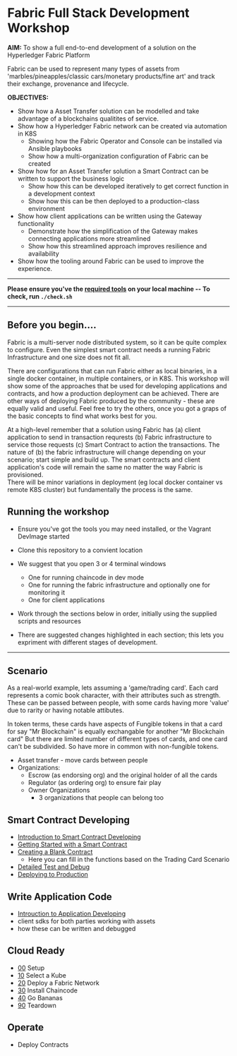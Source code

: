# Fabric Full Stack Development Workshop

**AIM:** To show a full end-to-end development of a solution on the Hyperledger Fabric Platform

Fabric can be used to represent many types of assets from 'marbles/pineapples/classic cars/monetary products/fine art' and track their 
exchange, provenance and lifecycle.

**OBJECTIVES:** 

- Show how a Asset Transfer solution can be modelled and take advantage of a blockchains qualitites of service.
- Show how a Hyperledger Fabric network can be created via automation in K8S
	- Showing how the Fabric Operator and Console can be installed via Ansible playbooks
	- Show how a multi-organization configuration of Fabric can be created
- Show how for an Asset Transfer solution a Smart Contract can be written to support the business logic
	- Show how this can be developed iteratively to get correct function in a development context
	- Show how this can be then deployed to a production-class environment
- Show how client applications can be written using the Gateway functionality
	- Demonstrate how the simplification of the Gateway makes connecting applications more streamlined
	- Show how this streamlined approach improves resilience and availability
- Show how the tooling around Fabric can be used to improve the experience.

---

**Please ensure you've the [required tools](./SETUP.md) on your local machine  -- To check, run `./check.sh`**

---
		
## Before you begin....

Fabric is a multi-server node distributed system, so it can be quite complex to configure. Even the simplest smart contract needs a running Fabric Infrastructure and one size does not fit all.

There are configurations that can run Fabric either as local binaries, in a single docker container, 
in multiple containers, or in K8S.  This workshop will show some of the approaches that be used for developing applications and contracts, and how a production deployment can be achieved. There are other ways
of deploying Fabric produced by the community - these are equally valid and useful. Feel free to try the others, once you got a graps of the basic concepts to find what works best for you.

At a high-level remember that a solution using Fabric has (a) client application to send in transaction requrests (b) Fabric infrastructure to service those requests (c) Smart Contract to action the transactions.
The nature of (b) the fabric infrastructure will change depending on your scenario; start simple and build up. The smart contracts and client application's code will remain the same no matter the way Fabric is provisioned.  
There will be minor variations in deployment (eg local docker container vs remote K8S cluster) but fundamentally the process is the same.

## Running the workshop

- Ensure you've got the tools you may need installed, or the Vagrant DevImage started
- Clone this repository to a convient location
- We suggest that you open 3 or 4 terminal windows
  - One for running chaincode in dev mode
  - One for running the fabric infrastructure and optionally one for monitoring it
  - One for client applications

- Work through the sections below in order, initially using the supplied scripts and resources
- There are suggested changes highlighted in each section; this lets you expriment with different stages of development.

--- 
## Scenario

As a real-world example, lets assuming a 'game/trading card'. Each card represents a comic book character, with their attributes such as strength.
These can be passed between people, with some cards having more 'value' due to rarity or having notable attibutes.  

In token terms, these cards have aspects of Fungible tokens in that a card for say "Mr Blockchain" is equally exchangable for another "Mr Blockchain card"
But there are limited number of different types of cards, and one card can't be subdivided. So have more in common with non-fungible tokens.

- Asset transfer - move cards between people
- Organizations: 
    - Escrow (as endorsing org) and the original holder of all the cards
    - Regulator (as ordering org) to ensure fair play
    - Owner Organizations
		- 3 organizations that people can belong too
		

## Smart Contract Developing

- [Introduction to Smart Contract Developing](./docs/SmartContractDev/00-Introduction.md)
- [Getting Started with a Smart Contract](./docs/SmartContractDev/01-Getting-Started.md)
- [Creating a Blank Contract](./docs/SmartContractDev/02-Creating-Blank-Contract.md)
  - Here you can fill in the functions based on the Trading Card Scenario
- [Detailed Test and Debug](./docs/SmartContractDev/03-Test-And-Debug.md)
- [Deploying to Production](./docs/SmartContractDev/04-Production-Pipelines.md)

## Write Application Code

- [Introuction to Application Developing](./docs/ApplicationDev/00-introduction.md)
- client sdks for both parties working with assets
- how these can be written and debugged


## Cloud Ready 

- [00](./docs/cloud-ready/00-setup.md) Setup  
- [10](./docs/cloud-ready/10-kube.md) Select a Kube
- [20](./docs/cloud-ready/20-fabric.md) Deploy a Fabric Network
- [30](./docs/cloud-ready/30-chaincode.md) Install Chaincode
- [40](./docs/cloud-ready/40-bananas.md) Go Bananas
- [90](./docs/cloud-ready/90-teardown.md) Teardown


## Operate

- Deploy Contracts


